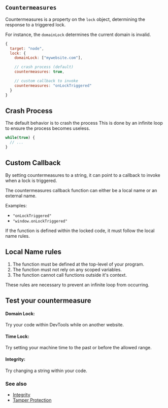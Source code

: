 ## `Countermeasures`

Countermeasures is a property on the `lock` object, determining the response to a triggered lock.

For instance, the `domainLock` determines the current domain is invalid.

```js
{
  target: "node",
  lock: {
    domainLock: ["mywebsite.com"],

    // crash process (default)
    countermeasures: true,

    // custom callback to invoke
    countermeasures: "onLockTriggered"
  }
}
```

## Crash Process

The default behavior is to crash the process This is done by an infinite loop to ensure the process becomes useless.

```js
while(true) {
  // ...
}
```

## Custom Callback

By setting countermeasures to a string, it can point to a callback to invoke when a lock is triggered.

The countermeasures callback function can either be a local name or an external name.

Examples:
- `"onLockTriggered"`
- `"window.onLockTriggered"`

If the function is defined within the locked code, it must follow the local name rules.

## Local Name rules

1. The function must be defined at the top-level of your program.
2. The function must not rely on any scoped variables.
3. The function cannot call functions outside it's context.

These rules are necessary to prevent an infinite loop from occurring.

## Test your countermeasure

#### Domain Lock:

Try your code within DevTools while on another website.

#### Time Lock:

Try setting your machine time to the past or before the allowed range.

#### Integrity:

Try changing a string within your code.

### See also

- [Integrity](Integrity.md)
- [Tamper Protection](TamperProtection.md)

